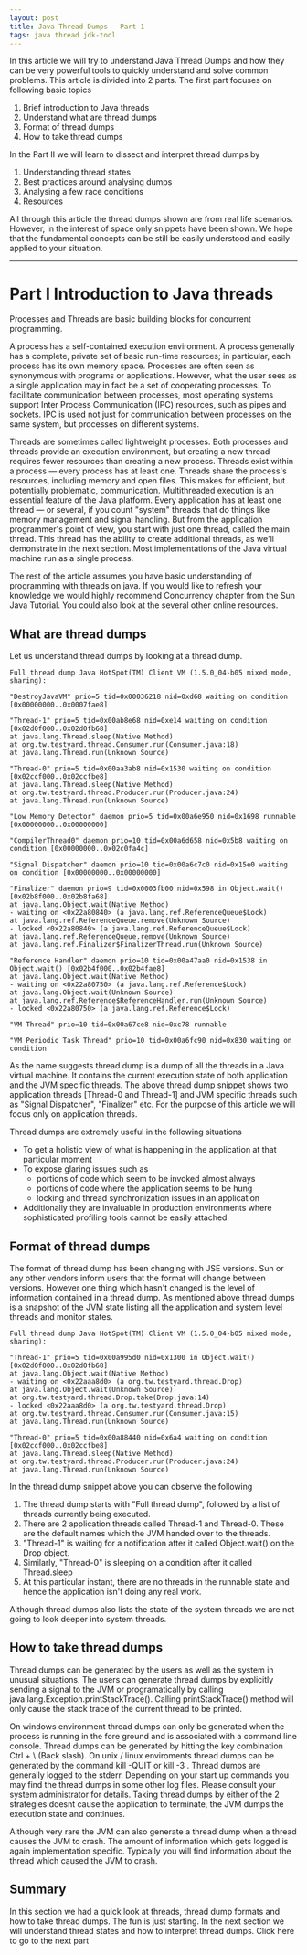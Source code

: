 ```yaml
---
layout: post
title: Java Thread Dumps - Part 1
tags: java thread jdk-tool
---
```


 
In this article we will try to understand Java Thread Dumps and how they can be very powerful tools 
to quickly understand and solve common problems. This article is divided into 2 parts. 
The first part focuses on following basic topics
1. Brief introduction to Java threads
1. Understand what are thread dumps
1. Format of thread dumps
1. How to take thread dumps

In the Part II we will learn to dissect and interpret thread dumps by
1. Understanding thread states
1. Best practices around analysing dumps
1. Analysing a few race conditions
1. Resources

All through this article the thread dumps shown are from real life scenarios. 
However, in the interest of space only snippets have been shown. 
We hope that the fundamental concepts can be still be easily understood and 
easily applied to your situation.

-----

# Part I Introduction to Java threads

Processes and Threads are basic building blocks for concurrent programming.

A process has a self-contained execution environment. 
A process generally has a complete, private set of basic run-time resources; 
in particular, each process has its own memory space. 
Processes are often seen as synonymous with programs or applications. 
However, what the user sees as a single application may in fact be a set of cooperating processes. 
To facilitate communication between processes, most operating systems support Inter Process 
Communication (IPC) resources, such as pipes and sockets. 
IPC is used not just for communication between processes on the same system, but processes on different systems.

Threads are sometimes called lightweight processes. 
Both processes and threads provide an execution environment, but creating a new thread requires 
fewer resources than creating a new process.
Threads exist within a process — every process has at least one. 
Threads share the process's resources, including memory and open files. 
This makes for efficient, but potentially problematic, communication. 
Multithreaded execution is an essential feature of the Java platform. 
Every application has at least one thread — or several, if you count "system" threads that do things 
like memory management and signal handling. 
But from the application programmer's point of view, you start with just one thread, called the main 
thread. 
This thread has the ability to create additional threads, as we'll demonstrate in the next section. 
Most implementations of the Java virtual machine run as a single process.


The rest of the article assumes you have basic understanding of programming with threads on java. 
If you would like to refresh your knowledge we would highly recommend Concurrency chapter from the Sun Java Tutorial. 
You could also look at the several other online resources.

## What are thread dumps

Let us understand thread dumps by looking at a thread dump.

    Full thread dump Java HotSpot(TM) Client VM (1.5.0_04-b05 mixed mode, sharing):

    "DestroyJavaVM" prio=5 tid=0x00036218 nid=0xd68 waiting on condition [0x00000000..0x0007fae8]

    "Thread-1" prio=5 tid=0x00ab8e68 nid=0xe14 waiting on condition [0x02d0f000..0x02d0fb68]
    at java.lang.Thread.sleep(Native Method)
    at org.tw.testyard.thread.Consumer.run(Consumer.java:18)
    at java.lang.Thread.run(Unknown Source)

    "Thread-0" prio=5 tid=0x00aa3ab8 nid=0x1530 waiting on condition [0x02ccf000..0x02ccfbe8]
    at java.lang.Thread.sleep(Native Method)
    at org.tw.testyard.thread.Producer.run(Producer.java:24)
    at java.lang.Thread.run(Unknown Source)

    "Low Memory Detector" daemon prio=5 tid=0x00a6e950 nid=0x1698 runnable [0x00000000..0x00000000]

    "CompilerThread0" daemon prio=10 tid=0x00a6d658 nid=0x5b8 waiting on condition [0x00000000..0x02c0fa4c]

    "Signal Dispatcher" daemon prio=10 tid=0x00a6c7c0 nid=0x15e0 waiting on condition [0x00000000..0x00000000]

    "Finalizer" daemon prio=9 tid=0x0003fb00 nid=0x598 in Object.wait() [0x02b8f000..0x02b8fa68]
    at java.lang.Object.wait(Native Method)
    - waiting on <0x22a80840> (a java.lang.ref.ReferenceQueue$Lock)
    at java.lang.ref.ReferenceQueue.remove(Unknown Source)
    - locked <0x22a80840> (a java.lang.ref.ReferenceQueue$Lock)
    at java.lang.ref.ReferenceQueue.remove(Unknown Source)
    at java.lang.ref.Finalizer$FinalizerThread.run(Unknown Source)

    "Reference Handler" daemon prio=10 tid=0x00a47aa0 nid=0x1538 in Object.wait() [0x02b4f000..0x02b4fae8]
    at java.lang.Object.wait(Native Method)
    - waiting on <0x22a80750> (a java.lang.ref.Reference$Lock)
    at java.lang.Object.wait(Unknown Source)
    at java.lang.ref.Reference$ReferenceHandler.run(Unknown Source)
    - locked <0x22a80750> (a java.lang.ref.Reference$Lock)

    "VM Thread" prio=10 tid=0x00a67ce8 nid=0xc78 runnable

    "VM Periodic Task Thread" prio=10 tid=0x00a6fc90 nid=0x830 waiting on condition

As the name suggests thread dump is a dump of all the threads in a Java virtual machine. 
It contains the current execution state of both application and the JVM specific threads. 
The above thread dump snippet shows two application threads [Thread-0 and Thread-1] and JVM specific 
threads such as "Signal Dispatcher", "Finalizer" etc. 
For the purpose of this article we will focus only on application threads.

Thread dumps are extremely useful in the following situations
- To get a holistic view of what is happening in the application at that particular moment
- To expose glaring issues such as
    - portions of code which seem to be invoked almost always
    - portions of code where the application seems to be hung
    - locking and thread synchronization issues in an application
- Additionally they are invaluable in production environments where sophisticated profiling tools 
  cannot be easily attached

## Format of thread dumps

The format of thread dump has been changing with JSE versions. 
Sun or any other vendors inform users that the format will change between versions. 
However one thing which hasn't changed is the level of information contained in a thread dump. 
As mentioned above thread dumps is a snapshot of the JVM state listing all the application and 
system level threads and monitor states.

    Full thread dump Java HotSpot(TM) Client VM (1.5.0_04-b05 mixed mode, sharing):

    "Thread-1" prio=5 tid=0x00a995d0 nid=0x1300 in Object.wait() [0x02d0f000..0x02d0fb68]
    at java.lang.Object.wait(Native Method)
    - waiting on <0x22aaa8d0> (a org.tw.testyard.thread.Drop)
    at java.lang.Object.wait(Unknown Source)
    at org.tw.testyard.thread.Drop.take(Drop.java:14)
    - locked <0x22aaa8d0> (a org.tw.testyard.thread.Drop)
    at org.tw.testyard.thread.Consumer.run(Consumer.java:15)
    at java.lang.Thread.run(Unknown Source)

    "Thread-0" prio=5 tid=0x00a88440 nid=0x6a4 waiting on condition [0x02ccf000..0x02ccfbe8]
    at java.lang.Thread.sleep(Native Method)
    at org.tw.testyard.thread.Producer.run(Producer.java:24)
    at java.lang.Thread.run(Unknown Source)

In the thread dump snippet above you can observe the following
1. The thread dump starts with "Full thread dump", followed by a list of threads currently being executed.
1. There are 2 application threads called Thread-1 and Thread-0. These are the default names which 
   the JVM handed over to the threads.
1. "Thread-1" is waiting for a notification after it called Object.wait() on the Drop object.
1. Similarly, "Thread-0" is sleeping on a condition after it called Thread.sleep
1. At this particular instant, there are no threads in the runnable state and hence the application 
   isn't doing any real work.

Although thread dumps also lists the state of the system threads we are not going to look deeper 
into system threads.

## How to take thread dumps

Thread dumps can be generated by the users as well as the system in unusual situations. 
The users can generate thread dumps by explicitly sending a signal to the JVM or programatically by 
calling java.lang.Exception.printStackTrace(). 
Calling printStackTrace() method will only cause the stack trace of the current thread to be printed.

On windows environment thread dumps can only be generated when the process is running in the fore 
ground and is associated with a command line console. 
Thread dumps can be generated by hitting the key combination Ctrl + \ (Back slash). 
On unix / linux enviroments thread dumps can be generated by the command kill -QUIT <process id of jvm> 
or kill -3 <process id of jvm>. 
Thread dumps are generally logged to the stderr. 
Depending on your start up commands you may find the thread dumps in some other log files. 
Please consult your system administrator for details. Taking thread dumps by either of the 2 
strategies doesnt cause the application to terminate, the JVM dumps the execution state and continues.

Although very rare the JVM can also generate a thread dump when a thread causes the JVM to crash. 
The amount of information which gets logged is again implementation specific. 
Typically you will find information about the thread which caused the JVM to crash.
 
## Summary

In this section we had a quick look at threads, thread dump formats and how to take thread dumps. 
The fun is just starting. 
In the next section we will understand thread states and how to interpret thread dumps. 
Click here to go to the next part